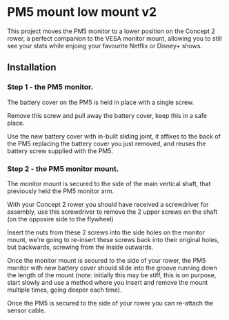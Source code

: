 # PM5 mount low mount v2

This project moves the PM5 monitor to a lower position on the Concept 2 rower, a perfect companion to the VESA monitor mount, allowing you to still see your stats while enjoing your favourite Netflix or Disney+ shows.

## Installation

### Step 1 -  the PM5 monitor.

The battery cover on the PM5 is held in place with a single screw.

Remove this screw and pull away the battery cover, keep this in a safe place.

Use the new battery cover with in-built sliding joint, it affixes to the back of the PM5 replacing the battery cover you just removed, and reuses the battery screw supplied with the PM5.

### Step 2 - the PM5 monitor mount.

The monitor mount is secured to the side of the main vertical shaft, that previously held the PM5 monitor arm.

With your Concept 2 rower you should have received a screwdriver for assembly, use this screwdriver to remove the 2 upper screws on the shaft (on the opposire side to the flywheel)

Insert the nuts from these 2 screws into the side holes on the monitor mount, we're going to re-insert these screws back into their original holes, but backwards, screwing from the inside outwards.

Once the monitor mount is secured to the side of your rower, the PM5 monitor with new battery cover should slide into the groove running down the length of the mount (note: initially this may be stiff, this is on purpose, start slowly and use a method where you insert and remove the mount multiple times, going deeper each time).

Once the PM5 is secured to the side of your rower you can re-attach the sensor cable.
